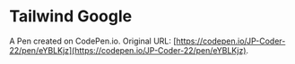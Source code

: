 # Tailwind Google

A Pen created on CodePen.io. Original URL: [https://codepen.io/JP-Coder-22/pen/eYBLKjz](https://codepen.io/JP-Coder-22/pen/eYBLKjz).


